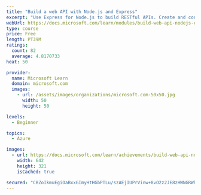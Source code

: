 ```yaml
---
title: "Build a web API with Node.js and Express"
excerpt: "Use Express for Node.js to build RESTful APIs. Create and configure middleware to add things like logging and authentication/authorization."
webUrl: https://docs.microsoft.com/learn/modules/build-web-api-nodejs-express/
type: course
price: Free
length: PT39M
ratings:
  count: 82
  average: 4.8170733
heat: 50

provider:
  name: Microsoft Learn
  domain: microsoft.com
  images:
    - url: /assets/images/organizations/microsoft.com-50x50.jpg
      width: 50
      height: 50

levels:
  - Beginner

topics:
  - Azure

images:
  - url: https://docs.microsoft.com/learn/achievements/build-web-api-nodejs-express-social.png
    width: 642
    height: 321
    isCached: true

secured: "CBZoIkmuEgiOaBxxGImyHtHGbPTLu/szAEjIUPrVinw+8vO2z2JE8zHWNGRWh/H4pM6Cbn9EvHxHb7wr1x/fBU0G7caOp3dyDwtal10r1t63AJ7J8HnyXl6OxZy5a84sxGkBJPzjh6cAAD0vC8WGg7N1ESbtY8g1Jsi4/K9gxvw+e0/eHyvhty4KRRFXL7VLNU2fcpU31w/JEHb3MQHC6oRIOJWvbPh+D7HuHNYOn0jar4SU7oxdyluSFPxy3AvUho++iKOUvJ/xVjP/j46CtwGhNXU1jaX6TK5vCaqdYxnnyQBk7PUP9HkvJzS2QRxSxQFVbomGFMxweJPWGk5dlJRw9+1CAsRYMH8EMEIrZcBI3kt0ByRfxeICQZ+jX152SmjLjmHre7YjmEc0eSbpyXhxr4gEiKzDAzQ0J7/tVDg=;f9GZzkpPlg/vW0E9nqtNPA=="
---
```



